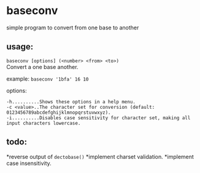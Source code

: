 # baseconv
simple program to convert from one base to another

## usage:
`baseconv [options] (<number> <from> <to>)`  
Convert a <number> <from> one base <to> another.  
  
example: `baseconv '1bfa' 16 10`  
  
options:  
```
-h..........Shows these options in a help menu.      
-c <value>..The character set for conversion (default: 0123456789abcdefghijklmnopqrstuvwxyz).   
-i..........Disables case sensitivity for character set, making all input characters lowercase.
```  
  


## todo:
*reverse output of `dectobase()`
*implement charset validation.
*implement case insensitivity.

